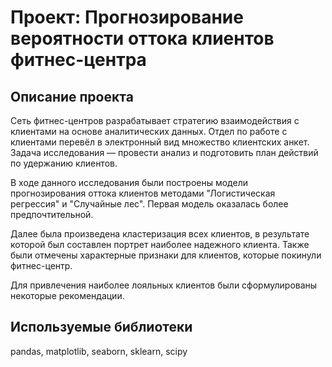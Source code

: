# Проект: Прогнозирование вероятности оттока клиентов фитнес-центра
## Описание проекта
Сеть фитнес-центров разрабатывает стратегию взаимодействия с клиентами на основе аналитических данных. Отдел по работе с клиентами перевёл в электронный вид множество клиентских анкет. Задача исследования — провести анализ и подготовить план действий по удержанию клиентов.

В ходе данного исследования были построены модели прогнозирования оттока клиентов методами "Логистическая регрессия" и "Случайные лес". Первая модель оказалась более предпочтительной. 

Далее была произведена кластеризация всех клиентов, в результате которой был составлен портрет наиболее надежного клиента. Также были отмечены характерные признаки для клиентов, которые покинули фитнес-центр. 

Для привлечения наиболее лояльных клиентов были сформулированы некоторые рекомендации.
## Используемые библиотеки
pandas, matplotlib, seaborn, sklearn, scipy
